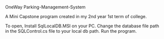 OneWay Parking-Management-System

A Mini Capstone program created in my 2nd year 1st term of college.

To open, Install SqlLocalDB.MSI on your PC.
Change the database file path in the SQLControl.cs file to your local db path.
Run the program.
